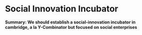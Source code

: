# Social Innovation Incubator

**Summary:  We should establish a social-innovation incubator in cambridge, a la Y-Combinator but focused on social enterprises**

